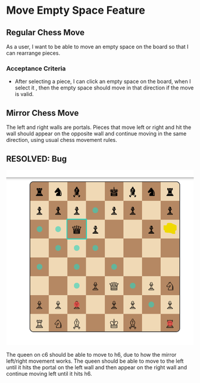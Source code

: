 # Move Empty Space Feature

## Regular Chess Move

As a user, I want to be able to move an empty space on the board so that I can rearrange pieces.

### Acceptance Criteria
- After selecting a piece, I can click an empty space on the board, when I select it , then the empty space should move in that direction if the move is valid.

## Mirror Chess Move

The left and right walls are portals. Pieces that move left or right and hit the wall should appear on the opposite wall and continue moving in the same direction, using usual chess movement rules.

## RESOLVED: Bug

![alt text](image.png)

The queen on c6 should be able to move to h6, due to how the mirror left/right movement works. The queen should be able to move to the left until it hits the portal on the left wall and then appear on the right wall and continue moving left until it hits h6.